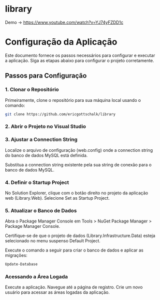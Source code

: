 # library

Demo -> https://www.youtube.com/watch?v=YJ74yFZDD1c

# Configuração da Aplicação

Este documento fornece os passos necessários para configurar e executar a aplicação. Siga as etapas abaixo para configurar o projeto corretamente.

## Passos para Configuração

### 1. Clonar o Repositório

Primeiramente, clone o repositório para sua máquina local usando o comando:

```bash
git clone https://github.com/ericgottschalk/library
```

### 2. Abrir o Projeto no Visual Studio
### 3. Ajustar a Connection String

Localize o arquivo de configuração (web.config) onde a connection string do banco de dados MySQL está definida.

Substitua a connection string existente pela sua string de conexão para o banco de dados MySQL.

### 4. Definir o Startup Project

No Solution Explorer, clique com o botão direito no projeto da aplicação web (Library.Web).
Selecione Set as Startup Project.

### 5. Atualizar o Banco de Dados

Abra o Package Manager Console em Tools > NuGet Package Manager > Package Manager Console.

Certifique-se de que o projeto de dados (Library.Infrastructure.Data) esteja selecionado no menu suspenso Default Project.

Execute o comando a seguir para criar o banco de dados e aplicar as migrações:

```bash
Update-Database
```

### Acessando a Área Logada
Execute a aplicação.
Navegue até a página de registro.
Crie um novo usuário para acessar as áreas logadas da aplicação.
